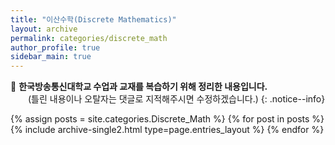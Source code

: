 ```yaml
---
title: "이산수학(Discrete Mathematics)"
layout: archive
permalink: categories/discrete_math
author_profile: true
sidebar_main: true
---
```


📝 **한국방송통신대학교 수업과 교재를 복습하기 위해 정리한 내용입니다.**
<br>
　　(틀린 내용이나 오탈자는 댓글로 지적해주시면 수정하겠습니다.)
{: .notice--info}

{% assign posts = site.categories.Discrete_Math %}
{% for post in posts %} {% include archive-single2.html type=page.entries_layout %} {% endfor %}